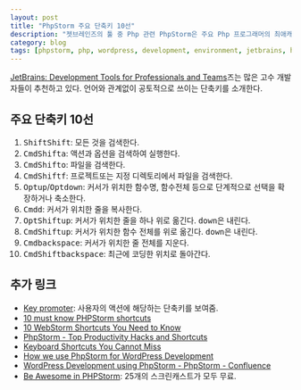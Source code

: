 ```yaml
---
layout: post
title: "PhpStorm 주요 단축키 10선"
description: "젯브레인즈의 툴 중 Php 관련 PhpStorm은 주요 Php 프로그래머의 최애캐가 된 것 같다. 가장 자주 쓰이는 핫키 10개를 소개한다. 젯브레인즈의 거의 모든 패키지에 자주 쓰이는 핫키이므로 익혀두면 도움이 될 듯."
category: blog
tags: [phpstorm, php, wordpress, development, environment, jetbrains, hotkey]
---
```


[JetBrains: Development Tools for Professionals and Teams](https://www.jetbrains.com/)즈는 많은 고수 개발자들이 추천하고 있다. 언어와 관계없이 공토적으로 쓰이는 단축키를 소개한다. 

## 주요 단축키 10선

1. <kbd>Shift</kbd><kbd>Shift</kbd>: 모든 것을 검색한다.
2. <kbd>Cmd</kbd><kbd>Shift</kbd><kbd>a</kbd>: 액션과 옵션을 검색하여 실행한다.
3. <kbd>Cmd</kbd><kbd>Shift</kbd><kbd>o</kbd>: 파일을 검색한다.
4. <kbd>Cmd</kbd><kbd>Shift</kbd><kbd>f</kbd>: 프로젝트또는 지정 디렉토리에서 파일을 검색한다.
5. <kbd>Opt</kbd><kbd>up</kbd>/<kbd>Opt</kbd><kbd>down</kbd>: 커서가 위치한 함수명, 함수전체 등으로 단계적으로 선택을 확장하거나 축소한다.
6. <kbd>Cmd</kbd><kbd>d</kbd>: 커서가 위치한 줄을 복사한다.
7. <kbd>Opt</kbd><kbd>Shift</kbd><kbd>up</kbd>: 커서가 위치한 줄을 하나 위로 옮긴다. <kbd>down</kbd>은 내린다.
8. <kbd>Cmd</kbd><kbd>Shift</kbd><kbd>up</kbd>: 커서가 위치한 함수 전체를 위로 옮긴다. <kbd>down</kbd>은 내린다.
9. <kbd>Cmd</kbd><kbd>backspace</kbd>: 커서가 위치한 줄 전체를 지운다.
10. <kbd>Cmd</kbd><kbd>Shift</kbd><kbd>backspace</kbd>: 최근에 코딩한 위치로 돌아간다.

## 추가 링크

* [Key promoter](https://plugins.jetbrains.com/plugin/1003): 사용자의 액션에 해당하는 단축키를 보여줌.
* [10 must know PHPStorm shortcuts](https://www.youtube.com/watch?v=11CjrhFUWGY)
* [10 WebStorm Shortcuts You Need to Know](http://blog.jetbrains.com/webstorm/2015/06/10-webstorm-shortcuts-you-need-to-know/)
* [PhpStorm - Top Productivity Hacks and Shortcuts](http://www.sitepoint.com/phpstorm-top-productivity-hacks-shortcuts/)
* [Keyboard Shortcuts You Cannot Miss](https://www.jetbrains.com/help/phpstorm/2016.1/keyboard-shortcuts-you-cannot-miss.html?origin=old_help)
* [How we use PhpStorm for WordPress Development](https://deliciousbrains.com/how-we-use-phpstorm-wordpress-development/)
* [WordPress Development using PhpStorm - PhpStorm - Confluence](https://confluence.jetbrains.com/display/PhpStorm/WordPress+Development+using+PhpStorm)
* [Be Awesome in PHPStorm](https://laracasts.com/series/how-to-be-awesome-in-phpstorm): 25개의 스크린캐스트가 모두 무료.

